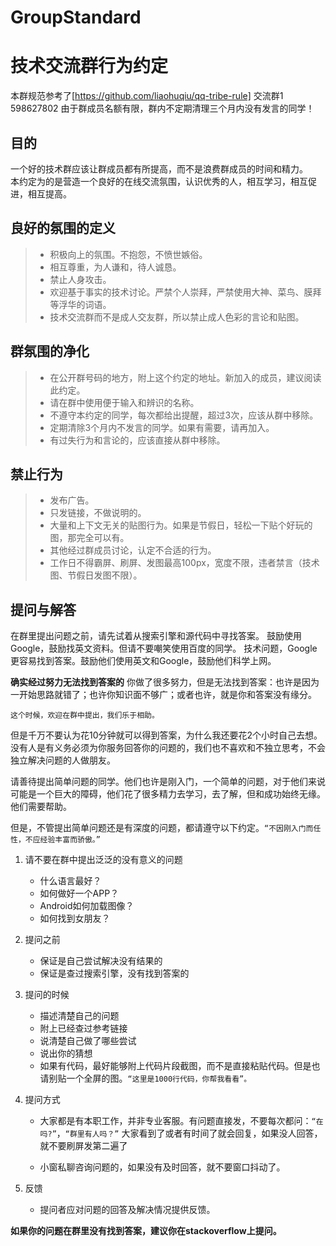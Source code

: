 # GroupStandard
# 技术交流群行为约定
本群规范参考了[https://github.com/liaohuqiu/qq-tribe-rule]
交流群1 598627802 
由于群成员名额有限，群内不定期清理三个月内没有发言的同学！  

## 目的
一个好的技术群应该让群成员都有所提高，而不是浪费群成员的时间和精力。  
本约定为的是营造一个良好的在线交流氛围，认识优秀的人，相互学习，相互促进，相互提高。

## 良好的氛围的定义

>* 积极向上的氛围。不抱怨，不愤世嫉俗。
>* 相互尊重，为人谦和，待人诚恳。
>* 禁止人身攻击。
>* 欢迎基于事实的技术讨论。严禁个人崇拜，严禁使用大神、菜鸟、膜拜等浮华的词语。
>* 技术交流群而不是成人交友群，所以禁止成人色彩的言论和贴图。

## 群氛围的净化
>* 在公开群号码的地方，附上这个约定的地址。新加入的成员，建议阅读此约定。
>* 请在群中使用便于输入和辨识的名称。
>* 不遵守本约定的同学，每次都给出提醒，超过3次，应该从群中移除。
>* 定期清除3个月内不发言的同学。如果有需要，请再加入。
>* 有过失行为和言论的，应该直接从群中移除。

## 禁止行为
>* 发布广告。
>* 只发链接，不做说明的。
>* 大量和上下文无关的贴图行为。如果是节假日，轻松一下贴个好玩的图，那完全可以有。
>* 其他经过群成员讨论，认定不合适的行为。
>* 工作日不得霸屏、刷屏、发图最高100px，宽度不限，违者禁言（技术图、节假日发图不限）。

## 提问与解答
在群里提出问题之前，请先试着从搜索引擎和源代码中寻找答案。
鼓励使用Google，鼓励找英文资料。但请不要嘲笑使用百度的同学。
技术问题，Google更容易找到答案。鼓励他们使用英文和Google，鼓励他们科学上网。

**确实经过努力无法找到答案的**
    你做了很多努力，但是无法找到答案：也许是因为一开始思路就错了；也许你知识面不够广；或者也许，就是你和答案没有缘分。

    这个时候，欢迎在群中提出，我们乐于相助。

但是千万不要认为花10分钟就可以得到答案，为什么我还要花2个小时自己去想。没有人是有义务必须为你服务回答你的问题的，我们也不喜欢和不独立思考，不会独立解决问题的人做朋友。

请善待提出简单问题的同学。他们也许是刚入门，一个简单的问题，对于他们来说可能是一个巨大的障碍，他们花了很多精力去学习，去了解，但和成功始终无缘。他们需要帮助。

但是，不管提出简单问题还是有深度的问题，都请遵守以下约定。`“不因刚入门而任性，不应经验丰富而骄傲。”`

1.  请不要在群中提出泛泛的没有意义的问题
    * 什么语言最好？
    * 如何做好一个APP？
    * Android如何加载图像？
    * 如何找到女朋友？

2.  提问之前
    * 保证是自己尝试解决没有结果的
    * 保证是查过搜索引擎，没有找到答案的

3.  提问的时候
    * 描述清楚自己的问题
    * 附上已经查过参考链接
    * 说清楚自己做了哪些尝试
    * 说出你的猜想
    * 如果有代码，最好能够附上代码片段截图，而不是直接粘贴代码。但是也请别贴一个全屏的图。`“这里是1000行代码，你帮我看看”。`

4.  提问方式
    * 大家都是有本职工作，并非专业客服。有问题直接发，不要每次都问：`“在吗?”`，`“群里有人吗？”`
        大家看到了或者有时间了就会回复，如果没人回答，就不要刷屏发第二遍了

    * 小窗私聊咨询问题的，如果没有及时回答，就不要窗口抖动了。

5.  反馈
    * 提问者应对问题的回答及解决情况提供反馈。

**如果你的问题在群里没有找到答案，建议你在stackoverflow上提问。**

